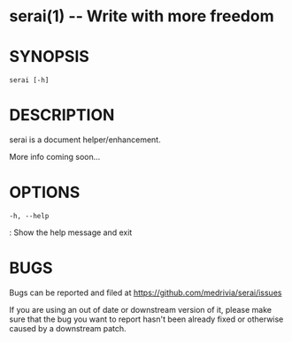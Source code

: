 # serai(1) -- Write with more freedom

# SYNOPSIS

`serai [-h]`

# DESCRIPTION

serai is a document helper/enhancement.

More info coming soon...

# OPTIONS

`-h, --help`

: Show the help message and exit

# BUGS

Bugs can be reported and filed at https://github.com/medrivia/serai/issues

If you are using an out of date or downstream version of it, please make sure that the bug you want to report hasn't been already fixed or otherwise caused by a downstream patch.
